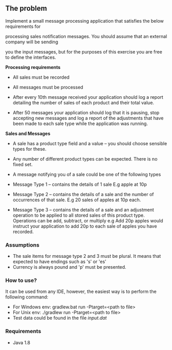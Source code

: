 ## The problem

Implement a small message processing application that satisfies the below requirements for

processing sales notification messages. You should assume that an external company will be sending

you the input messages, but for the purposes of this exercise you are free to define the interfaces.

**Processing requirements**

* All sales must be recorded

* All messages must be processed

* After every 10th message received your application should log a report detailing the number of sales of each product 
  and their total value.

* After 50 messages your application should log that it is pausing, stop accepting new messages and log a report of the
  adjustments that have been made to each sale type while the application was running.

**Sales and Messages**

* A sale has a product type field and a value – you should choose sensible types for these.

* Any number of different product types can be expected. There is no fixed set.

* A message notifying you of a sale could be one of the following types

* Message Type 1 – contains the details of 1 sale E.g apple at 10p

* Message Type 2 – contains the details of a sale and the number of occurrences of that sale. E.g 20 sales of apples at 10p each.

* Message Type 3 – contains the details of a sale and an adjustment operation to be applied to all stored sales of this product type. 
  Operations can be add, subtract, or multiply e.g Add 20p apples would instruct your application to add 20p to each sale 
  of apples you have recorded.
  
### Assumptions 
 
* The sale items for message type 2 and 3 must be plural.
It means that expected to have endings such as 's' or 'es'
* Currency is always pound and 'p' must be presented.
   
### How to use?

It can be used from any IDE, however, the easiest way is to perform the following command:
* For Windows env: gradlew.bat run -Ptarget=\<path to file\>
* For Unix env: ./gradlew run -Ptarget=\<path to file\>
* Test data could be found in the file *input.dat* 

### Requirements
- Java 1.8